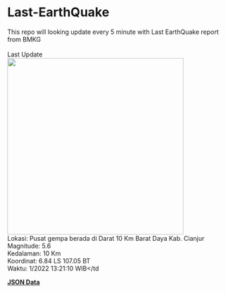 # Last-EarthQuake
This repo will looking update every 5 minute with Last EarthQuake report from BMKG
<br>
<br>
Last Update
<br>
<img src="https://ews.bmkg.go.id/TEWS/data/20221121132110.mmi.jpg" width="400"/>
<br>
Lokasi: Pusat gempa berada di Darat 10 Km Barat Daya Kab. Cianjur <br>
Magnitude: 5.6 <br>
Kedalaman: 10 Km <br>
Koordinat: 6.84 LS 107.05 BT <br>
Waktu: 1/2022 13:21:10 WIB</td <br>

<a href="./data/data.json">**JSON Data**</a>
